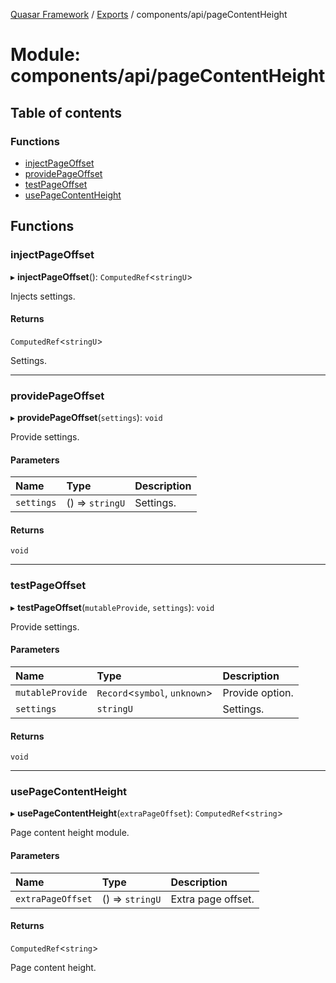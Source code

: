 [Quasar Framework](../index.md) / [Exports](../modules.md) / components/api/pageContentHeight

# Module: components/api/pageContentHeight

## Table of contents

### Functions

- [injectPageOffset](components_api_pageContentHeight.md#injectpageoffset)
- [providePageOffset](components_api_pageContentHeight.md#providepageoffset)
- [testPageOffset](components_api_pageContentHeight.md#testpageoffset)
- [usePageContentHeight](components_api_pageContentHeight.md#usepagecontentheight)

## Functions

### injectPageOffset

▸ **injectPageOffset**(): `ComputedRef`<`stringU`\>

Injects settings.

#### Returns

`ComputedRef`<`stringU`\>

Settings.

___

### providePageOffset

▸ **providePageOffset**(`settings`): `void`

Provide settings.

#### Parameters

| Name | Type | Description |
| :------ | :------ | :------ |
| `settings` | () => `stringU` | Settings. |

#### Returns

`void`

___

### testPageOffset

▸ **testPageOffset**(`mutableProvide`, `settings`): `void`

Provide settings.

#### Parameters

| Name | Type | Description |
| :------ | :------ | :------ |
| `mutableProvide` | `Record`<`symbol`, `unknown`\> | Provide option. |
| `settings` | `stringU` | Settings. |

#### Returns

`void`

___

### usePageContentHeight

▸ **usePageContentHeight**(`extraPageOffset`): `ComputedRef`<`string`\>

Page content height module.

#### Parameters

| Name | Type | Description |
| :------ | :------ | :------ |
| `extraPageOffset` | () => `stringU` | Extra page offset. |

#### Returns

`ComputedRef`<`string`\>

Page content height.
